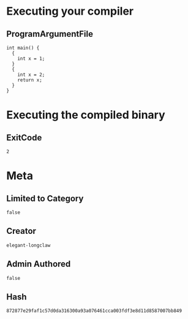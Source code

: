 # Executing your compiler

## ProgramArgumentFile

```
int main() {
  {
    int x = 1;
  }
  {
    int x = 2;
    return x;
  }
}
```

# Executing the compiled binary

## ExitCode

```
2
```

# Meta

## Limited to Category

```
false
```

## Creator

```
elegant-longclaw
```

## Admin Authored

```
false
```

## Hash

```
872877e29faf1c57d0da316300a93a076461cca003fdf3e8d11d8587007bb849
```
